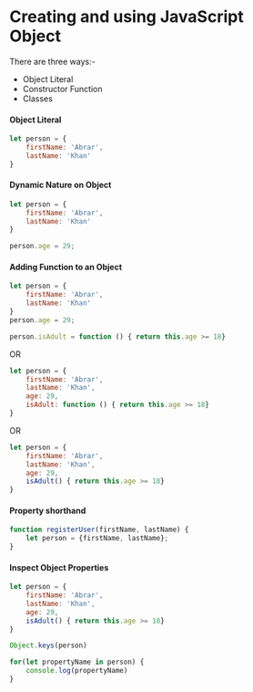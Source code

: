 # Creating and using JavaScript Object
There are three ways:-
- Object Literal
- Constructor Function
- Classes

#### Object Literal

```js
let person = {
    firstName: 'Abrar',
    lastName: 'Khan'
}
```

#### Dynamic Nature on Object
```js
let person = {
    firstName: 'Abrar',
    lastName: 'Khan'
}

person.age = 29;
```

#### Adding Function to an Object
```js
let person = {
    firstName: 'Abrar',
    lastName: 'Khan'
}
person.age = 29;

person.isAdult = function () { return this.age >= 18}
```
OR 

```js
let person = {
    firstName: 'Abrar',
    lastName: 'Khan',
    age: 29,
    isAdult: function () { return this.age >= 18}
}
```
OR 

```js
let person = {
    firstName: 'Abrar',
    lastName: 'Khan',
    age: 29,
    isAdult() { return this.age >= 18}
}
```

#### Property shorthand
```js
function registerUser(firstName, lastName) {
    let person = {firstName, lastName};
}
```

#### Inspect Object Properties
```js
let person = {
    firstName: 'Abrar',
    lastName: 'Khan',
    age: 29,
    isAdult() { return this.age >= 18}
}

Object.keys(person)

for(let propertyName in person) {
    console.log(propertyName)
}
```
